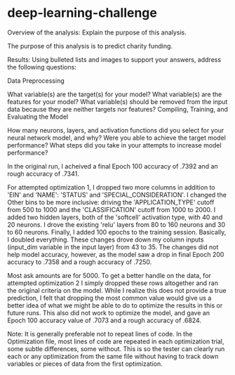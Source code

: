 # deep-learning-challenge


Overview of the analysis: Explain the purpose of this analysis.

The purpose of this analysis is to predict charity funding. 

Results: Using bulleted lists and images to support your answers, address the following questions:

Data Preprocessing

What variable(s) are the target(s) for your model?
What variable(s) are the features for your model?
What variable(s) should be removed from the input data because they are neither targets nor features?
Compiling, Training, and Evaluating the Model

How many neurons, layers, and activation functions did you select for your neural network model, and why?
Were you able to achieve the target model performance?
What steps did you take in your attempts to increase model performance?




In the original run, I acheived a final Epoch 100 accuracy of .7392 and an rough accuracy of .7341.

For attempted optimization 1, I dropped two more columns in addition to 'EIN' and 'NAME': 'STATUS' and 'SPECIAL_CONSIDERATION'. I changed the Other bins to be more inclusive: driving the 'APPLICATION_TYPE' cutoff from 500 to 1000 and the 'CLASSIFICATION' cutoff from 1000 to 2000. I added two hidden layers, both of the 'softcell' activation type, with 40 and 20 neurons. I drove the existing 'relu' layers from 80 to 160 neurons and 30 to 60 neurons. Finally, I added 100 epochs to the training session. Basically, I doubled everything. These changes drove down my column inputs (input_dim variable in the input layer) from 43 to 35. The changes did not help model accuracy, however, as the model saw a drop in final Epoch 200 accuracy to .7358 and a rough accuracy of .7250. 

Most ask amounts are for 5000. To get a better handle on the data, for attempted optimization 2 I simply dropped these rows altogether and ran the original criteria on the model. While I realize this does not provide a true prediction, I felt that dropping the most common value would give us a better idea of what we might be able to do to optimize the results in this or future runs. This also did not work to optimize the model, and gave an Epoch 100 accuracy value of .7073 and a rough accuracy of .6824.




Note: It is generally preferable not to repeat lines of code. In the Optimization file, most lines of code are repeated in each optimization trial, some subtle differences, some without. This is so the tester can clearly run each or any optimization from the same file without having to track down variables or pieces of data from the first optimization. 
